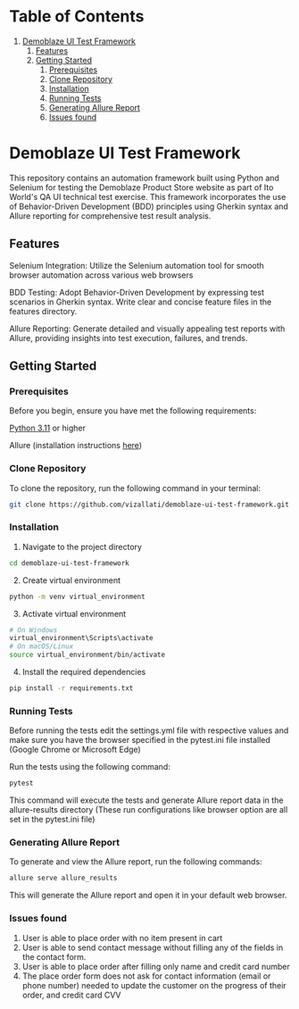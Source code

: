 # Table of Contents

1. [Demoblaze UI Test Framework](#demoblaze-ui-test-framework)
   1. [Features](#features)
   2. [Getting Started](#getting-started)
      1. [Prerequisites](#prerequisites)
      2. [Clone Repository](#clone-repository)
      3. [Installation](#installation)
      4. [Running Tests](#running-tests)
      5. [Generating Allure Report](#generating-allure-report)
      6. [Issues found](#issues-found)
      
# Demoblaze UI Test Framework

This repository contains an automation framework built using Python and Selenium for testing the Demoblaze Product Store website as part of Ito World's QA UI technical test exercise. This framework incorporates the use of Behavior-Driven Development (BDD) principles using Gherkin syntax and Allure reporting for comprehensive test result analysis.

## Features

Selenium Integration: Utilize the Selenium automation tool for smooth browser automation across various web browsers

BDD Testing: Adopt Behavior-Driven Development by expressing test scenarios in Gherkin syntax. Write clear and concise feature files in the features directory.

Allure Reporting: Generate detailed and visually appealing test reports with Allure, providing insights into test execution, failures, and trends.

## Getting Started
### Prerequisites
Before you begin, ensure you have met the following requirements:

[Python 3.11](https://www.python.org/downloads/release/python-3110/) or higher

Allure (installation instructions [here](https://allurereport.org/docs/gettingstarted-installation/))
### Clone Repository
To clone the repository, run the following command in your terminal:


```bash
git clone https://github.com/vizallati/demoblaze-ui-test-framework.git
```
### Installation

1. Navigate to the project directory 
```bash
cd demoblaze-ui-test-framework
```
2. Create virtual environment
```bash
python -m venv virtual_environment
```
3. Activate virtual environment
```bash
# On Windows
virtual_environment\Scripts\activate
# On macOS/Linux
source virtual_environment/bin/activate
```
4. Install the required dependencies

```bash
pip install -r requirements.txt
```
### Running Tests
Before running the tests edit the settings.yml file with respective values and make sure you have the browser specified in the pytest.ini file installed (Google Chrome or Microsoft Edge)

Run the tests using the following command:

```bash
pytest
```
This command will execute the tests and generate Allure report data in the allure-results directory (These run configurations like browser option are all set in the pytest.ini file)

### Generating Allure Report
To generate and view the Allure report, run the following commands:

```bash
allure serve allure_results
```
This will generate the Allure report and open it in your default web browser.

### Issues found
1. User is able to place order with no item present in cart
2. User is able to send contact message without filling any of the fields in the contact form.
3. User is able to place order after filling only name and credit card number
4. The place order form does not ask for contact information (email or phone number) needed to update the customer on the progress of their order, and credit card CVV

